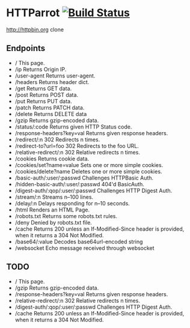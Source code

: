 # HTTParrot [![Build Status](https://travis-ci.org/edgurgel/httparrot.png?branch=master)](https://travis-ci.org/edgurgel/httparrot)

http://httpbin.org clone

## Endpoints

* / This page.
* /ip Returns Origin IP.
* /user-agent Returns user-agent.
* /headers Returns header dict.
* /get Returns GET data.
* /post Returns POST data.
* /put Returns PUT data.
* /patch Returns PATCH data.
* /delete Returns DELETE data
* /gzip Returns gzip-encoded data.
* /status/:code Returns given HTTP Status code.
* /response-headers?key=val Returns given response headers.
* /redirect/:n 302 Redirects n times.
* /redirect-to?url=foo 302 Redirects to the foo URL.
* /relative-redirect/:n 302 Relative redirects n times.
* /cookies Returns cookie data.
* /cookies/set?name=value Sets one or more simple cookies.
* /cookies/delete?name Deletes one or more simple cookies.
* /basic-auth/:user/:passwd Challenges HTTPBasic Auth.
* /hidden-basic-auth/:user/:passwd 404'd BasicAuth.
* /digest-auth/:qop/:user/:passwd Challenges HTTP Digest Auth.
* /stream/:n Streams n–100 lines.
* /delay/:n Delays responding for n–10 seconds.
* /html Renders an HTML Page.
* /robots.txt Returns some robots.txt rules.
* /deny Denied by robots.txt file.
* /cache Returns 200 unless an If-Modified-Since header is provided, when it returns a 304 Not Modified.
* /base64/:value Decodes base64url-encoded string
* /websocket Echo message received through websocket

## TODO

* / This page.
* /gzip Returns gzip-encoded data.
* /response-headers?key=val Returns given response headers.
* /relative-redirect/:n 302 Relative redirects n times.
* /digest-auth/:qop/:user/:passwd Challenges HTTP Digest Auth.
* /cache Returns 200 unless an If-Modified-Since header is provided, when it returns a 304 Not Modified.
